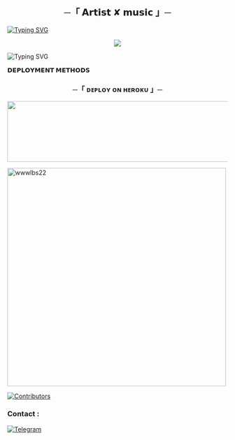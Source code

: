 <h2 align="center">
    ─「 𝗔𝗿𝘁𝗶𝘀𝘁 ✘ 𝗺𝘂𝘀𝗶𝗰 」─

</h2>

[![Typing SVG](https://readme-typing-svg.herokuapp.com/?lines=ㅤ+𝐖𝐄𝐋𝐂𝐎𝐌𝐄+𝐓𝐎+𝗔𝗿𝘁𝗶𝘀𝘁+𝗺𝘂𝘀𝗶𝗰+𝐑𝐄𝐏𝐎;ㅤ+𝚃𝙷𝙸𝚂+𝙸𝚂+𝙰+𝙰𝙳𝚅𝙰𝙽𝙲𝙴+𝙼𝚄𝚂𝙸𝙲+𝙱𝙾𝚃+🔥;𝙿𝙾𝚆𝙴𝚁𝙴𝙳+𝙱𝚈+☞+𝗠𝗥+𝗔𝗿𝘁𝗶𝘀𝘁+😈)](https://github.com/wwwlbs22/ADS_MUSIC_BOT?tab)



<p align="center">
  <img src="https://telegra.ph/file/c0465bd13875b249a9a8f.jpg">
</p>



![Typing SVG](https://readme-typing-svg.herokuapp.com/?lines=𝗙𝗢𝗥𝗞+𝗧𝗛𝗜𝗦+𝗥𝗘𝗣𝗢+𝗕𝗘𝗙𝗢𝗥𝗘+𝗗𝗘𝗣𝗟𝗢𝗬)

<b>𝗗𝗘𝗣𝗟𝗢𝗬𝗠𝗘𝗡𝗧 𝗠𝗘𝗧𝗛𝗢𝗗𝗦</b>
</p>

<h3 align="center">
    ─「 ᴅᴇᴩʟᴏʏ ᴏɴ ʜᴇʀᴏᴋᴜ 」─
</h3>

<p align="center"><a href="https://dashboard.heroku.com/new?template=https://github.com/wwwlbs22/ARTIST_ADVANCE_MUSIC"> <img src="https://img.shields.io/badge/Deploy%20On%20Heroku-green?style=for-the-badge&logo=heroku" width="520" height="138.45"/></a></p>

<p><img width="500" align="center" src="https://github-readme-stats.vercel.app/api/top-langs?username=wwwlbs22&show_icons=true&locale=en&layout=compact" alt="wwwlbs22" /></p>

[![Contributors](https://contrib.rocks/image?repo=wwwlbs22/ARTIST_ADVANCE_MUSIC)](https://github.com/wwwlbs22/ARTIST_ADVANCE_MUSIC/graphs/contributors)

### Contact :
<a href="https://t.me/ARTIST_i_NETWORK"><img title="Telegram" src="https://img.shields.io/badge/Telegram-%23000000.svg?&style=for-the-badge&logo=telegram&logoColor=61DAFB"></a>
